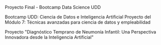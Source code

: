 Proyecto Final - Bootcamp Data Science UDD


Bootcamp UDD: Ciencia de Datos e Inteligencia Artificial Proyecto del Módulo 7: Técnicas avanzadas para ciencia de datos y empleabilidad


Proyecto "Diagnóstico Temprano de Neumonía Infantil: Una Perspectiva Innovadora desde la Inteligencia Artificial"
